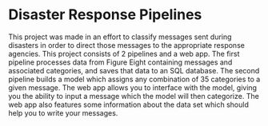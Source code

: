 # Disaster Response Pipelines
This project was made in an effort to classify messages sent during disasters in order to direct those messages to the appropriate response agencies. This project consists of 2 pipelines and a web app. The first pipeline processes data from Figure Eight containing messages and associated categories, and saves that data to an SQL database. The second pipeline builds a model which assigns any combination of 35 categories to a given message. The web app allows you to interface with the model, giving you the ability to input a message which the model will then categorize. The web app also features some information about the data set which should help you to write your messages.
